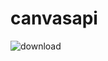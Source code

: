 # canvasapi
![download](https://github.com/user-attachments/assets/c9b78889-46f7-4535-8412-8662af3cd770)
